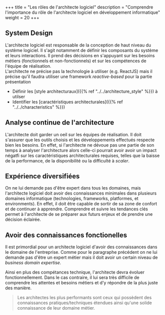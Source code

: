 +++
title = "Les rôles de l'architecte logiciel"
description = "Comprendre l'importance du rôle de l'architecte logiciel en développement informatique"
weight = 20
+++

## System Design

L'architecte logiciel est responsable de la conception de haut niveau du système logiciel. Il s'agit notamment de définir les composants du système et leurs interactions. Il prend des décisions en s'appuyant sur les besoins métiers (fonctionnels et non-fonctionnels) et sur les compétences de l'équipe de réalisation.  
L'architecte ne précise pas la technologie à utiliser (e.g. ReactJS) mais il précise qu'il faudra utiliser une framework *reactive-based* pour la partie présentation

- Définir les [style architecturaux]({{% ref "../../architecture_style" %}}) à utilser
- Identifier les [caractéristiques architecturales]({{% ref "../../characteristics" %}})

## Analyse continue de l'architecture
L'architecte doit garder un oeil sur les équipes de réalisation. Il doit s'assurer que les outils choisis et les développements effectués respecte bien les besoins. En effet, si l'architecte ne dévoue pas une partie de son temps à analyser l'architecture alors celle-ci pourrait avoir avoir un impact négatfi sur les caractéristiques architecturales requises, telles que la baisse de la performance, de la disponibilité ou la difficulté à *scaler*.

## Expérience diversifiées
On ne lui demande pas d'être expert dans tous les domaines, mais l'architecte logiciel doit avoir des connaissances minimales dans plusieurs domaines informatique (technologies, frameworks, platformes, et environments). En effet, il doit être capable de sortir de sa zone de confort et de continuer à apprendre. Comprendre et suivre les tendances clés permet à l'architecte de se préparer aux futurs enjeux et de prendre une décision éclairée.

## Avoir des connaissances fonctionelles
Il est primordial pour un architecte logiciel d'avoir des connaissances dans le domaine de l'entreprise. Comme pour le paragraphe précédent on ne lui demande pas d'être un expert métier mais il doit avoir un certain niveau de *business domain expertise*.

Ainsi en plus des compétances technique, l'architecte devra évoluer fonctionnellement. Dans le cas contraire, il lui sera très difficile de comprendre les attentes et besoins métiers et d'y répondre de la plus juste des manière.

> Les architectes les plus performants sont ceux qui possèdent des connaissances pratiques/techniques étendues ainsi qu'une solide connaissance de leur domaine métier.